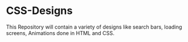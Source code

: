 # CSS-Designs

This Repository will contain a variety of designs like search bars, loading screens, Animations done in HTML and CSS. 
